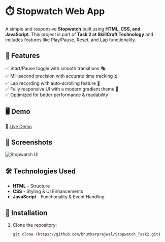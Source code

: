 # ⏱️ Stopwatch Web App  

A simple and responsive **Stopwatch** built using **HTML, CSS, and JavaScript**. This project is part of **Task 2 at SkillCraft Technology** and includes features like Play/Pause, Reset, and Lap functionality.  

## 🚀 Features  

✅ Start/Pause toggle with smooth transitions 🎭  
✅ Millisecond precision with accurate time tracking ⏳  
✅ Lap recording with auto-scrolling feature 🏁  
✅ Fully responsive UI with a modern gradient theme 🎨  
✅ Optimized for better performance & readability  

## 🖥️ Demo  

🔗 [Live Demo](YOUR_LIVE_DEMO_LINK)  

## 📸 Screenshots  

![Stopwatch UI](YOUR_SCREENSHOT_LINK)  

## 🛠️ Technologies Used  

- **HTML** - Structure  
- **CSS** - Styling & UI Enhancements  
- **JavaScript** - Functionality & Event Handling  

## 📂 Installation  

1. Clone the repository:  
   ```bash
   git clone (https://github.com/bhutkarprajwal/Stopwatch_Task2.git)
